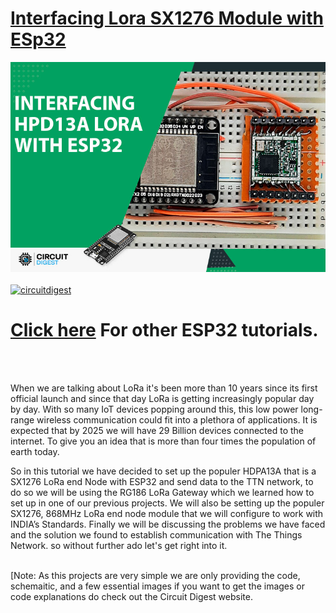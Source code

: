 # [Interfacing Lora SX1276 Module with ESp32](https://circuitdigest.com/microcontroller-projects/)

<img src="https://github.com/Circuit-Digest/Basic-ESP32-Tutorials/blob/main/Interfacing%20Lora%20SX1276%20Module%20with%20ESp32/images/title%20_image.jpg" width="" alt="alt_text" title="image_tooltip">
<br>

<br>
<a href="https://circuitdigest.com/tags/ESP32"><img src="https://img.shields.io/static/v1?label=&labelColor=505050&message=ESP32 Tutorials Circuit Digest&color=%230076D6&style=social&logo=google-chrome&logoColor=%230076D6" alt="circuitdigest"/></a>
<br>

[<h1>Click here](https://circuitdigest.com/tags/ESP32) For other ESP32 tutorials.</h1>


<br>
<br>

When we are talking about LoRa it's been more than 10 years since its first official launch and since that day LoRa is getting 
increasingly popular day by day.  With so many IoT devices popping around this, this low power long-range wireless communication 
could fit into a plethora of applications. It is expected that by 2025 we will have 29 Billion devices connected to the internet. 
To give you an idea that is more than four times the population of earth today. 

So in this tutorial we have decided to set up the populer HDPA13A that is a SX1276 LoRa end Node with ESP32 and send data to the 
TTN network, to do so we will be using the RG186 LoRa Gateway which we learned how to set up in one of our previous projects. 
We will also be setting up the populer SX1276, 868MHz LoRa end node module that we will configure to work with INDIA’s Standards. 
Finally we will be discussing the problems we have faced and the solution we found to establish communication with The Things Network. 
so without further ado let's get right into it.


<br>
[Note: As this projects are very simple we are only providing the code, schemaitic, and a few essential images if you want to get the images or code explanations do check out the Circuit Digest website.
<br>
<br>
